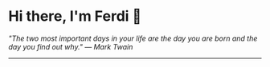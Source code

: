 <h1>Hi there, I'm Ferdi 👋</h1>

<p><em>
  "The two most important days in your life are the day you are born and the day you find out why." — Mark Twain
</em></p>

---
